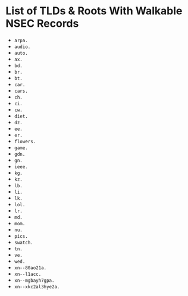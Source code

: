 # List of TLDs & Roots With Walkable NSEC Records

* `arpa.`
* `audio.`
* `auto.`
* `ax.`
* `bd.`
* `br.`
* `bt.`
* `car.`
* `cars.`
* `ch.`
* `ci.`
* `cw.`
* `diet.`
* `dz.`
* `ee.`
* `er.`
* `flowers.`
* `game.`
* `gdn.`
* `gn.`
* `ieee.`
* `kg.`
* `kz.`
* `lb.`
* `li.`
* `lk.`
* `lol.`
* `lr.`
* `md.`
* `mom.`
* `nu.`
* `pics.`
* `swatch.`
* `tn.`
* `ve.`
* `wed.`
* `xn--80ao21a.`
* `xn--l1acc.`
* `xn--mgbayh7gpa.`
* `xn--xkc2al3hye2a.`
